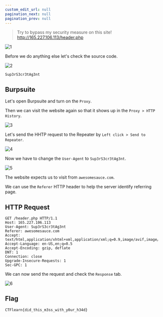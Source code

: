 ```yaml
---
custom_edit_url: null
pagination_next: null
pagination_prev: null
---
```


> Try to bypass my security measure on this site! http://165.227.106.113/header.php

![1](https://github.com/Knign/Write-ups/assets/110326359/ecd02f95-ab41-4a3a-9972-08926b96078c)

Before we do anything else let's check the source code.

![2](https://github.com/Knign/Write-ups/assets/110326359/6bce9304-1b8c-4f33-8f15-8e2079bdb39f)

```
Sup3rS3cr3tAg3nt
```
## Burpsuite
Let's open Burpsuite and turn on the `Proxy`.

Then we can visit the website again so that it shows up in the `Proxy > HTTP History`.

![3](https://github.com/Knign/Write-ups/assets/110326359/4e6a4862-c78f-4692-ab7f-6e56f6953d80)

Let's send the HHTP request to the Repeater by `Left click > Send to Repeater`.

![4](https://github.com/Knign/Write-ups/assets/110326359/3526c0ea-ac2e-40a4-a3b9-5e8fe4bf932c)

Now we have to change the `User-Agent` to `Sup3rS3cr3tAg3nt`.

![5](https://github.com/Knign/Write-ups/assets/110326359/93ba7f74-364b-4b08-b909-40e758cae7d6)

The website expects us to visit from `awesomesauce.com`.

We can use the `Referer` HTTP header to help the server identify referring page.

## HTTP Request
```
GET /header.php HTTP/1.1
Host: 165.227.106.113
User-Agent: Sup3rS3cr3tAg3nt
Referer: awesomesauce.com
Accept: text/html,application/xhtml+xml,application/xml;q=0.9,image/avif,image/webp,*/*;q=0.8
Accept-Language: en-US,en;q=0.5
Accept-Encoding: gzip, deflate
DNT: 1
Connection: close
Upgrade-Insecure-Requests: 1
Sec-GPC: 1
```
We can now send the request and check the `Response` tab.

![6](https://github.com/Knign/Write-ups/assets/110326359/b6fd12ee-fcf5-4f9e-97f8-7e6360bdacdc)

## Flag
```
CTFlearn{did_this_m3ss_with_y0ur_h34d}
```
